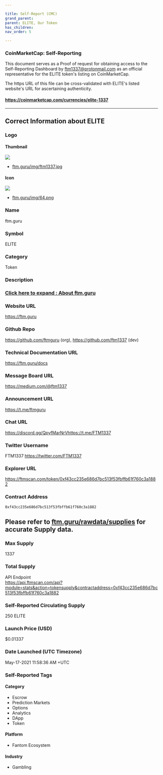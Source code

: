 ```yaml
---

title: Self-Report (CMC)
grand_parent:
parent: ELITE, Our Token
has_children:
nav_order: 5

---
```


### CoinMarketCap: Self-Reporting

This document serves as a Proof of request for obtaining access to the Self-Reporting Dashboard by ftm1337@protonmail.com as an official representative for the ELITE token's listing on CoinMarketCap.

The https URL of this file can be cross-validated with ELITE's listed website's URL for ascertaining authenticity.
#### https://coinmarketcap.com/currencies/elite-1337

----

## Correct Information about ELITE
### Logo
#### Thumbnail
![](https://ftm.guru/img/ftm1337.jpg)
- [ftm.guru/img/ftm1337.jpg](https://ftm.guru/img/ftm1337.jpg)

#### Icon
![](https://ftm.guru/img/64.png)
- [ftm.guru/img/64.png](https://ftm.guru/img/64.png)

### Name
ftm.guru

### Symbol
ELITE

### Category
Token

### Description

### [Click here to expand : About ftm.guru](./ftm.guru.md)

### Website URL
<https://ftm.guru>

### Github Repo
<https://github.com/ftmguru> (org), <https://github.com/ftm1337> (dev)

### Technical Documentation URL
<https://ftm.guru/docs>

### Message Board URL
<https://medium.com/@ftm1337>

### Announcement URL
<https://t.me/ftmguru>

### Chat URL
<https://discord.gg/QpyfMarNrVhttps://t.me/FTM1337>

### Twitter Username
FTM1337 <https://twitter.com/FTM1337>

### Explorer URL
<https://ftmscan.com/token/0xf43cc235e686d7bc513f53fbffb61f760c3a1882>

### Contract Address
`0xf43cc235e686d7bc513f53fbffb61f760c3a1882`

## **Please refer to [ftm.guru/rawdata/supplies](https://ftm.guru/rawdata/supplies) for accurate Supply data.**

### Max Supply
1337

### Total Supply
API Endpoint  
<https://api.ftmscan.com/api?module=stats&action=tokensupply&contractaddress=0xf43cc235e686d7bc513f53fbffb61f760c3a1882>

### Self-Reported Circulating Supply
250 ELITE

### Launch Price (USD)
$0.01337

### Date Launched (UTC Timezone)
May-17-2021 11:58:36 AM +UTC

### Self-Reported Tags

#### Category
- Escrow
- Prediction Markets
- Options
- Analytics
- DApp
- Token

#### Platform
- Fantom Ecosystem

#### Industry
- Gambling
